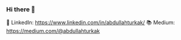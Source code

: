 ### Hi there 👋
🔔 LinkedIn: https://www.linkedin.com/in/abdullahturkak/
📚 Medium: https://medium.com/@abdullahturkak


